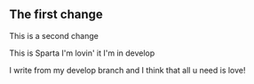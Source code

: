 ## The first change

This is a second change

This is Sparta
I'm lovin' it
I'm in develop

I write from my develop branch and I think that all u need is love!
